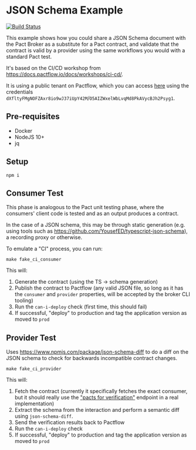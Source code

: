 # JSON Schema Example

[![Build Status](https://travis-ci.com/pactflow/pactflow-jsonschema-example.svg?branch=master)](https://travis-ci.com/pactflow/pactflow-jsonschema-example)

This example shows how you could share a JSON Schema document with the Pact Broker as a substitute for a Pact contract, and validate that the contract is valid by a provider using the same workflows you would with a standard Pact test.

It's based on the CI/CD workshop from https://docs.pactflow.io/docs/workshops/ci-cd/.

It is using a public tenant on Pactflow, which you can access [here](https://test.pact.dius.com.au) using the credentials `dXfltyFMgNOFZAxr8io9wJ37iUpY42M`/`O5AIZWxelWbLvqMd8PkAVycBJh2Psyg1`.

## Pre-requisites

* Docker
* NodeJS 10+
* jq

## Setup

```
npm i
```

## Consumer Test

This phase is analogous to the Pact unit testing phase, where the consumers' client code is tested and as an output produces a contract.

In the case of a JSON schema, this may be through static generation (e.g. using tools such as https://github.com/YousefED/typescript-json-schema), a recording proxy or otherwise.

To emulate a "CI" process, you can run:

```
make fake_ci_consumer
```

This will:

1. Generate the contract (using the TS -> schema generation)
2. Publish the contract to Pactflow (any valid JSON file, so long as it has the `consumer` and `provider` properties, will be accepted by the broker CLI tooling)
3. Run the `can-i-deploy` check (first time, this should fail)
4. If successful, "deploy" to production and tag the application version as moved to `prod`

## Provider Test

Uses https://www.npmjs.com/package/json-schema-diff to do a diff on the JSON schema to check for backwards incompatible contract changes.

```
make fake_ci_provider
```

This will:

1. Fetch the contract (currently it specifically fetches the exact consumer, but it should really use the ["pacts for verification"](https://github.com/pact-foundation/pact_broker/issues/307) endpoint in a real implementation)
1. Extract the schema from the interaction and perform a semantic diff using `json-schema-diff`.
1. Send the verification results back to Pactflow
1. Run the `can-i-deploy` check
1. If successful, "deploy" to production and tag the application version as moved to `prod`